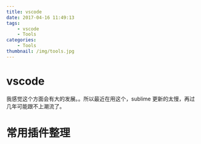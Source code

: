 ```yaml
---
title: vscode
date: 2017-04-16 11:49:13
tags:
    - vscode
    - Tools
categories:
    - Tools
thumbnail: /img/tools.jpg
---
```

# vscode

我感觉这个方面会有大的发展。。所以最近在用这个，sublime 更新的太慢，再过几年可能跟不上潮流了。

# 常用插件整理
